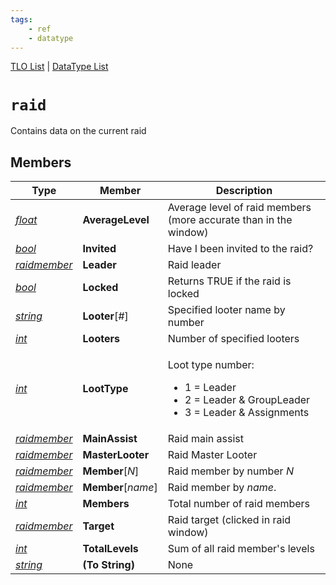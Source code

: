 ```yaml
---
tags:
    - ref
    - datatype
---
```

[TLO List](../top-level-objects/tlo-list.md) | [DataType List](../data-types/datatype-list.md)
# `raid`

Contains data on the current raid

## Members

| **Type** | **Member** | **Description**  |
| --- | --- | --- |
| [_float_](datatype-float.md) | **AverageLevel** | Average level of raid members (more accurate than in the window) |
| [_bool_](datatype-bool.md) | **Invited** | Have I been invited to the raid? |
| [_raidmember_](datatype-raidmember.md) | **Leader** | Raid leader |
| [_bool_](datatype-bool.md) | **Locked** | Returns TRUE if the raid is locked |
| [_string_](datatype-string.md) | **Looter**[_#_] | Specified looter name by number |
| [_int_](datatype-int.md) | **Looters** | Number of specified looters |
| [_int_](datatype-int.md) | **LootType** | <p>Loot type number:</p><ul><li>1 = Leader</li><li>2 = Leader & GroupLeader</li><li>3 = Leader & Assignments</li></ul> |
| [_raidmember_](datatype-raidmember.md) | **MainAssist** | Raid main assist |
| [_raidmember_](datatype-raidmember.md) | **MasterLooter** | Raid Master Looter |
| [_raidmember_](datatype-raidmember.md) | **Member**[_N_] | Raid member by number _N_ |
| [_raidmember_](datatype-raidmember.md) | **Member**[_name_] | Raid member by _name_. |
| [_int_](datatype-int.md) | **Members** | Total number of raid members |
| [_raidmember_](datatype-raidmember.md) | **Target** | Raid target (clicked in raid window) |
| [_int_](datatype-int.md) | **TotalLevels** | Sum of all raid member's levels |
| [_string_](datatype-string.md) | **(To String)** | None
